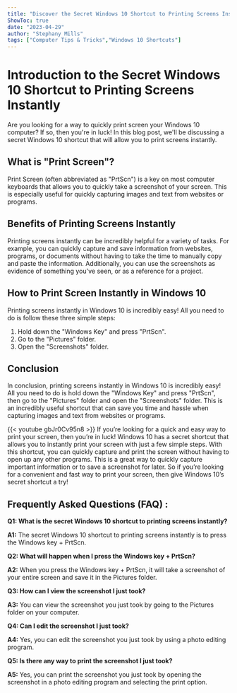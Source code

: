 ```yaml
---
title: "Discover the Secret Windows 10 Shortcut to Printing Screens Instantly!"
ShowToc: true 
date: "2023-04-29"
author: "Stephany Mills" 
tags: ["Computer Tips & Tricks","Windows 10 Shortcuts"]
---
```

# Introduction to the Secret Windows 10 Shortcut to Printing Screens Instantly

Are you looking for a way to quickly print screen your Windows 10 computer? If so, then you're in luck! In this blog post, we'll be discussing a secret Windows 10 shortcut that will allow you to print screens instantly. 

## What is "Print Screen"?

Print Screen (often abbreviated as "PrtScn") is a key on most computer keyboards that allows you to quickly take a screenshot of your screen. This is especially useful for quickly capturing images and text from websites or programs. 

## Benefits of Printing Screens Instantly

Printing screens instantly can be incredibly helpful for a variety of tasks. For example, you can quickly capture and save information from websites, programs, or documents without having to take the time to manually copy and paste the information. Additionally, you can use the screenshots as evidence of something you've seen, or as a reference for a project. 

## How to Print Screen Instantly in Windows 10

Printing screens instantly in Windows 10 is incredibly easy! All you need to do is follow these three simple steps: 

1. Hold down the "Windows Key" and press "PrtScn". 
2. Go to the "Pictures" folder. 
3. Open the "Screenshots" folder. 

## Conclusion

In conclusion, printing screens instantly in Windows 10 is incredibly easy! All you need to do is hold down the "Windows Key" and press "PrtScn", then go to the "Pictures" folder and open the "Screenshots" folder. This is an incredibly useful shortcut that can save you time and hassle when capturing images and text from websites or programs.

{{< youtube gbJr0Cv95n8 >}} 
If you’re looking for a quick and easy way to print your screen, then you’re in luck! Windows 10 has a secret shortcut that allows you to instantly print your screen with just a few simple steps. With this shortcut, you can quickly capture and print the screen without having to open up any other programs. This is a great way to quickly capture important information or to save a screenshot for later. So if you’re looking for a convenient and fast way to print your screen, then give Windows 10’s secret shortcut a try!

## Frequently Asked Questions (FAQ) :
**Q1: What is the secret Windows 10 shortcut to printing screens instantly?**

**A1:** The secret Windows 10 shortcut to printing screens instantly is to press the Windows key + PrtScn.

**Q2: What will happen when I press the Windows key + PrtScn?**

**A2:** When you press the Windows key + PrtScn, it will take a screenshot of your entire screen and save it in the Pictures folder.

**Q3: How can I view the screenshot I just took?**

**A3:** You can view the screenshot you just took by going to the Pictures folder on your computer.

**Q4: Can I edit the screenshot I just took?**

**A4:** Yes, you can edit the screenshot you just took by using a photo editing program.

**Q5: Is there any way to print the screenshot I just took?**

**A5:** Yes, you can print the screenshot you just took by opening the screenshot in a photo editing program and selecting the print option.




